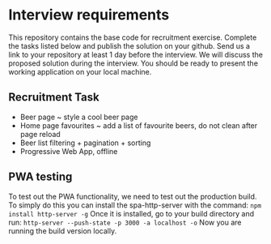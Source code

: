 # Interview requirements

This repository contains the base code for recruitment exercise. Complete the tasks listed below and publish the solution on your github. Send us a link to your repository at least 1 day before the interview. 
We will discuss the proposed solution during the interview. You should be ready to present the working application on your local machine.

## Recruitment Task

- Beer page ~ style a cool beer page
- Home page favourites ~ add a list of favourite beers, do not clean after page reload
- Beer list filtering + pagination + sorting
- Progressive Web App, offline


## PWA testing
To test out the PWA functionality, we need to test out the production build. To simply do this you can install the spa-http-server with the command: 
`npm install http-server -g`
Once it is installed, go to your build directory and run:
`http-server --push-state -p 3000 -a localhost -o`
Now you are running the build version locally.